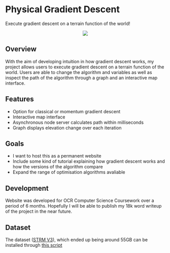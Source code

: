 # Physical Gradient Descent
Execute gradient descent on a terrain function of the world!
<p align="center">
  <img width: 100% height: auto src="https://github.com/barneyhill/gradient-descent/blob/master/website.gif?raw=true">
</p>

## Overview
With the aim of developing intuition in how gradient descent works, my project allows users to execute gradient descent on a terrain function of the world. Users are able to change the algorithm and variables as well as inspect the path of the algorithm through a graph and an interactive map interface.
## Features
* Option for classical or momentum gradient descent
* Interactive map interface
* Asynchronous node server calculates path within milliseconds
* Graph displays elevation change over each iteration
## Goals
* I want to host this as a permanent website
* Include some kind of tutorial explaining how gradient descent works and how the versions of the algorithm compare
* Expand the range of optimisation algorithms avaliable
## Development
Website was developed for OCR Computer Science Coursework over a period of 6 months. Hopefully I will be able to publish my 18k word writeup of the project in the near future.
## Dataset
The dataset ([STRM V3](https://lpdaac.usgs.gov/about/news_archive/nasa_shuttle_radar_topography_mission_srtm_version_30_srtm_plus_product_release)), which ended up being around 55GB can be installed through [this script](https://github.com/barneyhill/srtm-download/blob/master/download.py)
